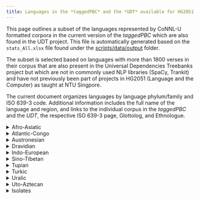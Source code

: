 ```yaml
---
title: Languages in the *taggedPBC* and the *UDT* available for HG2051 Project 2b
---
```


This page outlines a subset of the languages represented by CoNNL-U formatted corpora in the current version of the *taggedPBC* which are also found in the UDT project. This file is automatically generated based on the `stats_All.xlsx` file found under the [scripts/data/output](https://github.com/lingdoc/taggedPBC/tree/main/scripts/data/output/) folder.

The subset is selected based on languages with more than 1800 verses in their corpus that are also present in the Universal Dependencies Treebanks project but which are not in commonly used NLP libraries (SpaCy, Trankit) and have not previously been part of projects in HG2051 (Language and the Computer) as taught at NTU Singpore.

The current document organizes languages by language phylum/family and ISO 639-3 code. Additional information includes the full name of the language and region, and links to the individual corpus in the *taggedPBC* and the *UDT*, the respective ISO 639-3 page, Glottolog, and Ethnologue.

<details>
<summary>Afro-Asiatic</summary>

**Afro-Asiatic languages in the *taggedPBC* + *UDT*:**

|ISO 639-3|Name|Verses in corpus|Macroarea|Branch|Subgroup|Links|
|--|--|--|--|--|--|--|
|hau|Hausa|1884|Africa|Chadic|West Chadic|[corpus](https://github.com/lingdoc/taggedPBC/blob/main/corpora/conllu/hau-eng-tagged-hau-x-bible_parsed.conllu), [UDT](https://universaldependencies.org/hau), [ISOs](https://iso639-3.sil.org/code/hau), [Ethnologue](https://www.ethnologue.com/language/hau), [Glottolog](http://glottolog.org/glottolog?iso=hau)|
|cop|Coptic|1884|Africa|Egyptian|Afro-Asiatic|[corpus](https://github.com/lingdoc/taggedPBC/blob/main/corpora/conllu/cop-eng-tagged-cop-x-bible-bohairicdiacritics_parsed_romanized.conllu), [UDT](https://universaldependencies.org/cop), [ISOs](https://iso639-3.sil.org/code/cop), [Ethnologue](https://www.ethnologue.com/language/cop), [Glottolog](http://glottolog.org/glottolog?iso=cop)|
|amh|Amharic|1884|Africa|Semitic|West Semitic|[corpus](https://github.com/lingdoc/taggedPBC/blob/main/corpora/conllu/amh-eng-tagged-amh-x-bible_parsed_romanized.conllu), [UDT](https://universaldependencies.org/amh), [ISOs](https://iso639-3.sil.org/code/amh), [Ethnologue](https://www.ethnologue.com/language/amh), [Glottolog](http://glottolog.org/glottolog?iso=amh)|
|heb|Modern Hebrew|1884|Eurasia|Semitic|West Semitic|[corpus](https://github.com/lingdoc/taggedPBC/blob/main/corpora/conllu/heb-eng-tagged-heb-x-bible_parsed_romanized.conllu), [UDT](https://universaldependencies.org/heb), [ISOs](https://iso639-3.sil.org/code/heb), [Ethnologue](https://www.ethnologue.com/language/heb), [Glottolog](http://glottolog.org/glottolog?iso=heb)|
|mlt|Maltese|1855|Eurasia|Semitic|West Semitic|[corpus](https://github.com/lingdoc/taggedPBC/blob/main/corpora/conllu/mlt-eng-tagged-mlt-x-bible_parsed.conllu), [UDT](https://universaldependencies.org/mlt), [ISOs](https://iso639-3.sil.org/code/mlt), [Ethnologue](https://www.ethnologue.com/language/mlt), [Glottolog](http://glottolog.org/glottolog?iso=mlt)|

</details>
<details>
<summary>Atlantic-Congo</summary>

**Atlantic-Congo languages in the *taggedPBC* + *UDT*:**

|ISO 639-3|Name|Verses in corpus|Macroarea|Branch|Subgroup|Links|
|--|--|--|--|--|--|--|
|wol|Wolof|1884|Africa|North-Central Atlantic|Wolof-BKK|[corpus](https://github.com/lingdoc/taggedPBC/blob/main/corpora/conllu/wol-eng-tagged-wol-x-bible_parsed.conllu), [UDT](https://universaldependencies.org/wol), [ISOs](https://iso639-3.sil.org/code/wol), [Ethnologue](https://www.ethnologue.com/language/wol), [Glottolog](http://glottolog.org/glottolog?iso=wol)|
|yor|Yoruba|1884|Africa|Volta-Congo|Benue-Congo|[corpus](https://github.com/lingdoc/taggedPBC/blob/main/corpora/conllu/yor-eng-tagged-yor-x-bible-2010_parsed.conllu), [UDT](https://universaldependencies.org/yor), [ISOs](https://iso639-3.sil.org/code/yor), [Ethnologue](https://www.ethnologue.com/language/yor), [Glottolog](http://glottolog.org/glottolog?iso=yor)|

</details>
<details>
<summary>Austronesian</summary>

**Austronesian languages in the *taggedPBC* + *UDT*:**

|ISO 639-3|Name|Verses in corpus|Macroarea|Branch|Subgroup|Links|
|--|--|--|--|--|--|--|
|tgl|Tagalog|1884|Papunesia|Malayo-Polynesian|Greater Central Philippine|[corpus](https://github.com/lingdoc/taggedPBC/blob/main/corpora/conllu/tgl-eng-tagged-tgl-x-bible-1905_parsed.conllu), [UDT](https://universaldependencies.org/tgl), [ISOs](https://iso639-3.sil.org/code/tgl), [Ethnologue](https://www.ethnologue.com/language/tgl), [Glottolog](http://glottolog.org/glottolog?iso=tgl)|
|jav|Javanese|1884|Papunesia|Malayo-Polynesian|Javanesic|[corpus](https://github.com/lingdoc/taggedPBC/blob/main/corpora/conllu/jav-eng-tagged-jav-x-bible-2006_parsed.conllu), [UDT](https://universaldependencies.org/jav), [ISOs](https://iso639-3.sil.org/code/jav), [Ethnologue](https://www.ethnologue.com/language/jav), [Glottolog](http://glottolog.org/glottolog?iso=jav)|

</details>
<details>
<summary>Dravidian</summary>

**Dravidian languages in the *taggedPBC* + *UDT*:**

|ISO 639-3|Name|Verses in corpus|Macroarea|Branch|Subgroup|Links|
|--|--|--|--|--|--|--|
|mal|Malayalam|1882|Eurasia|South Dravidian|South Dravidian I|[corpus](https://github.com/lingdoc/taggedPBC/blob/main/corpora/conllu/mal-eng-tagged-mal-x-bible-common_parsed_romanized.conllu), [UDT](https://universaldependencies.org/mal), [ISOs](https://iso639-3.sil.org/code/mal), [Ethnologue](https://www.ethnologue.com/language/mal), [Glottolog](http://glottolog.org/glottolog?iso=mal)|
|tam|Tamil|1884|Eurasia|South Dravidian|South Dravidian I|[corpus](https://github.com/lingdoc/taggedPBC/blob/main/corpora/conllu/tam-eng-tagged-tam-x-bible-easy_parsed_romanized.conllu), [UDT](https://universaldependencies.org/tam), [ISOs](https://iso639-3.sil.org/code/tam), [Ethnologue](https://www.ethnologue.com/language/tam), [Glottolog](http://glottolog.org/glottolog?iso=tam)|

</details>
<details>
<summary>Indo-European</summary>

**Indo-European languages in the *taggedPBC* + *UDT*:**

|ISO 639-3|Name|Verses in corpus|Macroarea|Branch|Subgroup|Links|
|--|--|--|--|--|--|--|
|aln|Gheg Albanian|1884|Eurasia|Classical Indo-European|Albanian|[corpus](https://github.com/lingdoc/taggedPBC/blob/main/corpora/conllu/aln-eng-tagged-aln-x-bible-nt_parsed.conllu), [UDT](https://universaldependencies.org/aln), [ISOs](https://iso639-3.sil.org/code/aln), [Ethnologue](https://www.ethnologue.com/language/aln), [Glottolog](http://glottolog.org/glottolog?iso=aln)|
|hyw|Western Armenian|1883|Eurasia|Classical Indo-European|Armenic|[corpus](https://github.com/lingdoc/taggedPBC/blob/main/corpora/conllu/hyw-eng-tagged-hyw-x-bible_parsed_romanized.conllu), [UDT](https://universaldependencies.org/hyw), [ISOs](https://iso639-3.sil.org/code/hyw), [Ethnologue](https://www.ethnologue.com/language/hyw), [Glottolog](http://glottolog.org/glottolog?iso=hyw)|
|bel|Belarusian|1884|Eurasia|Classical Indo-European|Balto-Slavic|[corpus](https://github.com/lingdoc/taggedPBC/blob/main/corpora/conllu/bel-eng-tagged-bel-x-bible-semukha_parsed_romanized.conllu), [UDT](https://universaldependencies.org/bel), [ISOs](https://iso639-3.sil.org/code/bel), [Ethnologue](https://www.ethnologue.com/language/bel), [Glottolog](http://glottolog.org/glottolog?iso=bel)|
|chu|Church Slavic|1873|Eurasia|Classical Indo-European|Balto-Slavic|[corpus](https://github.com/lingdoc/taggedPBC/blob/main/corpora/conllu/chu-eng-tagged-chu-x-bible_parsed_romanized.conllu), [UDT](https://universaldependencies.org/chu), [ISOs](https://iso639-3.sil.org/code/chu), [Ethnologue](https://www.ethnologue.com/language/chu), [Glottolog](http://glottolog.org/glottolog?iso=chu)|
|rus|Russian|1884|Eurasia|Classical Indo-European|Balto-Slavic|[corpus](https://github.com/lingdoc/taggedPBC/blob/main/corpora/conllu/rus-eng-tagged-rus-x-bible-centralasian_parsed_romanized.conllu), [UDT](https://universaldependencies.org/rus), [ISOs](https://iso639-3.sil.org/code/rus), [Ethnologue](https://www.ethnologue.com/language/rus), [Glottolog](http://glottolog.org/glottolog?iso=rus)|
|ukr|Ukrainian|1884|Eurasia|Classical Indo-European|Balto-Slavic|[corpus](https://github.com/lingdoc/taggedPBC/blob/main/corpora/conllu/ukr-eng-tagged-ukr-x-bible-2009_parsed_romanized.conllu), [UDT](https://universaldependencies.org/ukr), [ISOs](https://iso639-3.sil.org/code/ukr), [Ethnologue](https://www.ethnologue.com/language/ukr), [Glottolog](http://glottolog.org/glottolog?iso=ukr)|
|bre|Breton|1883|Eurasia|Classical Indo-European|Celtic|[corpus](https://github.com/lingdoc/taggedPBC/blob/main/corpora/conllu/bre-eng-tagged-bre-x-bible_parsed.conllu), [UDT](https://universaldependencies.org/bre), [ISOs](https://iso639-3.sil.org/code/bre), [Ethnologue](https://www.ethnologue.com/language/bre), [Glottolog](http://glottolog.org/glottolog?iso=bre)|
|cym|Welsh|1884|Eurasia|Classical Indo-European|Celtic|[corpus](https://github.com/lingdoc/taggedPBC/blob/main/corpora/conllu/cym-eng-tagged-cym-x-bible-morgan1804_parsed.conllu), [UDT](https://universaldependencies.org/cym), [ISOs](https://iso639-3.sil.org/code/cym), [Ethnologue](https://www.ethnologue.com/language/cym), [Glottolog](http://glottolog.org/glottolog?iso=cym)|
|glv|Manx|1884|Eurasia|Classical Indo-European|Celtic|[corpus](https://github.com/lingdoc/taggedPBC/blob/main/corpora/conllu/glv-eng-tagged-glv-x-bible_parsed.conllu), [UDT](https://universaldependencies.org/glv), [ISOs](https://iso639-3.sil.org/code/glv), [Ethnologue](https://www.ethnologue.com/language/glv), [Glottolog](http://glottolog.org/glottolog?iso=glv)|
|bar|Bavarian|1884|Eurasia|Classical Indo-European|Germanic|[corpus](https://github.com/lingdoc/taggedPBC/blob/main/corpora/conllu/bar-eng-tagged-bar-x-bible_parsed.conllu), [UDT](https://universaldependencies.org/bar), [ISOs](https://iso639-3.sil.org/code/bar), [Ethnologue](https://www.ethnologue.com/language/bar), [Glottolog](http://glottolog.org/glottolog?iso=bar)|
|eng|English|1884|Eurasia|Classical Indo-European|Germanic|[corpus](https://github.com/lingdoc/taggedPBC/blob/main/corpora/conllu/eng-eng-tagged-eng-x-bible-newinternational_parsed.conllu), [UDT](https://universaldependencies.org/eng), [ISOs](https://iso639-3.sil.org/code/eng), [Ethnologue](https://www.ethnologue.com/language/eng), [Glottolog](http://glottolog.org/glottolog?iso=eng)|
|fao|Faroese|1884|Eurasia|Classical Indo-European|Germanic|[corpus](https://github.com/lingdoc/taggedPBC/blob/main/corpora/conllu/fao-eng-tagged-fao-x-bible_parsed.conllu), [UDT](https://universaldependencies.org/fao), [ISOs](https://iso639-3.sil.org/code/fao), [Ethnologue](https://www.ethnologue.com/language/fao), [Glottolog](http://glottolog.org/glottolog?iso=fao)|
|isl|Icelandic|1875|Eurasia|Classical Indo-European|Germanic|[corpus](https://github.com/lingdoc/taggedPBC/blob/main/corpora/conllu/isl-eng-tagged-isl-x-bible_parsed.conllu), [UDT](https://universaldependencies.org/isl), [ISOs](https://iso639-3.sil.org/code/isl), [Ethnologue](https://www.ethnologue.com/language/isl), [Glottolog](http://glottolog.org/glottolog?iso=isl)|
|nds|Eastern Low German|1884|Eurasia|Classical Indo-European|Germanic|[corpus](https://github.com/lingdoc/taggedPBC/blob/main/corpora/conllu/nds-eng-tagged-nds-x-bible_parsed.conllu), [UDT](https://universaldependencies.org/nds), [ISOs](https://iso639-3.sil.org/code/nds), [Ethnologue](https://www.ethnologue.com/language/nds), [Glottolog](http://glottolog.org/glottolog?iso=nds)|
|pcm|Nigerian Pidgin|1884|Africa|Classical Indo-European|Germanic|[corpus](https://github.com/lingdoc/taggedPBC/blob/main/corpora/conllu/pcm-eng-tagged-pcm-x-bible_parsed.conllu), [UDT](https://universaldependencies.org/pcm), [ISOs](https://iso639-3.sil.org/code/pcm), [Ethnologue](https://www.ethnologue.com/language/pcm), [Glottolog](http://glottolog.org/glottolog?iso=pcm)|
|ell|Modern Greek|1884|Eurasia|Classical Indo-European|Graeco-Phrygian|[corpus](https://github.com/lingdoc/taggedPBC/blob/main/corpora/conllu/ell-eng-tagged-ell-x-bible-modern2009_parsed_romanized.conllu), [UDT](https://universaldependencies.org/ell), [ISOs](https://iso639-3.sil.org/code/ell), [Ethnologue](https://www.ethnologue.com/language/ell), [Glottolog](http://glottolog.org/glottolog?iso=ell)|
|grc|Ionic-Attic Ancient Greek|1884|Eurasia|Classical Indo-European|Graeco-Phrygian|[corpus](https://github.com/lingdoc/taggedPBC/blob/main/corpora/conllu/grc-eng-tagged-grc-x-bible-byzantine_parsed_romanized.conllu), [UDT](https://universaldependencies.org/grc), [ISOs](https://iso639-3.sil.org/code/grc), [Ethnologue](https://www.ethnologue.com/language/grc), [Glottolog](http://glottolog.org/glottolog?iso=grc)|
|hin|Hindi|1884|Eurasia|Classical Indo-European|Indo-Iranian|[corpus](https://github.com/lingdoc/taggedPBC/blob/main/corpora/conllu/hin-eng-tagged-hin-x-bible-latin_parsed.conllu), [UDT](https://universaldependencies.org/hin), [ISOs](https://iso639-3.sil.org/code/hin), [Ethnologue](https://www.ethnologue.com/language/hin), [Glottolog](http://glottolog.org/glottolog?iso=hin)|
|kmr|Northern Kurdish|1884|Eurasia|Classical Indo-European|Indo-Iranian|[corpus](https://github.com/lingdoc/taggedPBC/blob/main/corpora/conllu/kmr-eng-tagged-kmr-x-bible_parsed.conllu), [UDT](https://universaldependencies.org/kmr), [ISOs](https://iso639-3.sil.org/code/kmr), [Ethnologue](https://www.ethnologue.com/language/kmr), [Glottolog](http://glottolog.org/glottolog?iso=kmr)|
|san|Sanskrit|1884|Eurasia|Classical Indo-European|Indo-Iranian|[corpus](https://github.com/lingdoc/taggedPBC/blob/main/corpora/conllu/san-eng-tagged-san-x-bible_parsed_romanized.conllu), [UDT](https://universaldependencies.org/san), [ISOs](https://iso639-3.sil.org/code/san), [Ethnologue](https://www.ethnologue.com/language/san), [Glottolog](http://glottolog.org/glottolog?iso=san)|
|urd|Urdu|1884|Eurasia|Classical Indo-European|Indo-Iranian|[corpus](https://github.com/lingdoc/taggedPBC/blob/main/corpora/conllu/urd-eng-tagged-urd-x-bible-devanagari_parsed_romanized.conllu), [UDT](https://universaldependencies.org/urd), [ISOs](https://iso639-3.sil.org/code/urd), [Ethnologue](https://www.ethnologue.com/language/urd), [Glottolog](http://glottolog.org/glottolog?iso=urd)|
|xnr|Kangri|1883|Eurasia|Classical Indo-European|Indo-Iranian|[corpus](https://github.com/lingdoc/taggedPBC/blob/main/corpora/conllu/xnr-eng-tagged-xnr-x-bible_parsed_romanized.conllu), [UDT](https://universaldependencies.org/xnr), [ISOs](https://iso639-3.sil.org/code/xnr), [Ethnologue](https://www.ethnologue.com/language/xnr), [Glottolog](http://glottolog.org/glottolog?iso=xnr)|

</details>
<details>
<summary>Sino-Tibetan</summary>

**Sino-Tibetan languages in the *taggedPBC* + *UDT*:**

|ISO 639-3|Name|Verses in corpus|Macroarea|Branch|Subgroup|Links|
|--|--|--|--|--|--|--|
|lzh|Classical Chinese|1884|Eurasia|Sinitic|Classical-Middle-Modern Sinitic|[corpus](https://github.com/lingdoc/taggedPBC/blob/main/corpora/conllu/lzh-eng-tagged-lzh-x-bible-wenli-high_parsed_romanized.conllu), [UDT](https://universaldependencies.org/lzh), [ISOs](https://iso639-3.sil.org/code/lzh), [Ethnologue](https://www.ethnologue.com/language/lzh), [Glottolog](http://glottolog.org/glottolog?iso=lzh)|
|yue|Yue Chinese|1884|Eurasia|Sinitic|Classical-Middle-Modern Sinitic|[corpus](https://github.com/lingdoc/taggedPBC/blob/main/corpora/conllu/yue-eng-tagged-yue-x-bible_parsed_romanized.conllu), [UDT](https://universaldependencies.org/yue), [ISOs](https://iso639-3.sil.org/code/yue), [Ethnologue](https://www.ethnologue.com/language/yue), [Glottolog](http://glottolog.org/glottolog?iso=yue)|
|zho|Chinese|1884|Eurasia|Sinitic|Classical-Middle-Modern Sinitic|[corpus](https://github.com/lingdoc/taggedPBC/blob/main/corpora/conllu/zho-eng-tagged-zho-x-bible-shen_parsed_romanized.conllu), [UDT](https://universaldependencies.org/zho), [ISOs](https://iso639-3.sil.org/code/zho), [Ethnologue](https://www.ethnologue.com/language/zho), [Glottolog](http://glottolog.org/glottolog?iso=zho)|

</details>
<details>
<summary>Tupian</summary>

**Tupian languages in the *taggedPBC* + *UDT*:**

|ISO 639-3|Name|Verses in corpus|Macroarea|Branch|Subgroup|Links|
|--|--|--|--|--|--|--|
|gub|Guajajára|1884|South America|Eastern Tupian|Maweti-Guarani|[corpus](https://github.com/lingdoc/taggedPBC/blob/main/corpora/conllu/gub-eng-tagged-gub-x-bible_parsed.conllu), [UDT](https://universaldependencies.org/gub), [ISOs](https://iso639-3.sil.org/code/gub), [Ethnologue](https://www.ethnologue.com/language/gub), [Glottolog](http://glottolog.org/glottolog?iso=gub)|
|gun|Mbyá Guaraní|1884|South America|Eastern Tupian|Maweti-Guarani|[corpus](https://github.com/lingdoc/taggedPBC/blob/main/corpora/conllu/gun-eng-tagged-gun-x-bible_parsed.conllu), [UDT](https://universaldependencies.org/gun), [ISOs](https://iso639-3.sil.org/code/gun), [Ethnologue](https://www.ethnologue.com/language/gun), [Glottolog](http://glottolog.org/glottolog?iso=gun)|

</details>
<details>
<summary>Turkic</summary>

**Turkic languages in the *taggedPBC* + *UDT*:**

|ISO 639-3|Name|Verses in corpus|Macroarea|Branch|Subgroup|Links|
|--|--|--|--|--|--|--|
|kaz|Kazakh|1884|Eurasia|Common Turkic|Kipchak-Turkestan|[corpus](https://github.com/lingdoc/taggedPBC/blob/main/corpora/conllu/kaz-eng-tagged-kaz-x-bible_parsed_romanized.conllu), [UDT](https://universaldependencies.org/kaz), [ISOs](https://iso639-3.sil.org/code/kaz), [Ethnologue](https://www.ethnologue.com/language/kaz), [Glottolog](http://glottolog.org/glottolog?iso=kaz)|
|kir|Kirghiz|1884|Eurasia|Common Turkic|Kipchak-Turkestan|[corpus](https://github.com/lingdoc/taggedPBC/blob/main/corpora/conllu/kir-eng-tagged-kir-x-bible-rayofhope_parsed_romanized.conllu), [UDT](https://universaldependencies.org/kir), [ISOs](https://iso639-3.sil.org/code/kir), [Ethnologue](https://www.ethnologue.com/language/kir), [Glottolog](http://glottolog.org/glottolog?iso=kir)|
|uig|Uighur|1884|Eurasia|Common Turkic|Kipchak-Turkestan|[corpus](https://github.com/lingdoc/taggedPBC/blob/main/corpora/conllu/uig-eng-tagged-uig-x-bible-arabic_parsed_romanized.conllu), [UDT](https://universaldependencies.org/uig), [ISOs](https://iso639-3.sil.org/code/uig), [Ethnologue](https://www.ethnologue.com/language/uig), [Glottolog](http://glottolog.org/glottolog?iso=uig)|
|sah|Sakha|1884|Eurasia|Common Turkic|Sakha-Dolgan|[corpus](https://github.com/lingdoc/taggedPBC/blob/main/corpora/conllu/sah-eng-tagged-sah-x-bible_parsed_romanized.conllu), [UDT](https://universaldependencies.org/sah), [ISOs](https://iso639-3.sil.org/code/sah), [Ethnologue](https://www.ethnologue.com/language/sah), [Glottolog](http://glottolog.org/glottolog?iso=sah)|

</details>
<details>
<summary>Uralic</summary>

**Uralic languages in the *taggedPBC* + *UDT*:**

|ISO 639-3|Name|Verses in corpus|Macroarea|Branch|Subgroup|Links|
|--|--|--|--|--|--|--|
|est|Estonian|1884|Eurasia|Finnic|Coastal Finnic|[corpus](https://github.com/lingdoc/taggedPBC/blob/main/corpora/conllu/est-eng-tagged-est-x-bible-1968_parsed.conllu), [UDT](https://universaldependencies.org/est), [ISOs](https://iso639-3.sil.org/code/est), [Ethnologue](https://www.ethnologue.com/language/est), [Glottolog](http://glottolog.org/glottolog?iso=est)|
|krl|Karelian|1878|Eurasia|Finnic|Coastal Finnic|[corpus](https://github.com/lingdoc/taggedPBC/blob/main/corpora/conllu/krl-eng-tagged-krl-x-bible_parsed.conllu), [UDT](https://universaldependencies.org/krl), [ISOs](https://iso639-3.sil.org/code/krl), [Ethnologue](https://www.ethnologue.com/language/krl), [Glottolog](http://glottolog.org/glottolog?iso=krl)|
|myv|Erzya|1884|Eurasia|Mordvin|Uralic|[corpus](https://github.com/lingdoc/taggedPBC/blob/main/corpora/conllu/myv-eng-tagged-myv-x-bible_parsed_romanized.conllu), [UDT](https://universaldependencies.org/myv), [ISOs](https://iso639-3.sil.org/code/myv), [Ethnologue](https://www.ethnologue.com/language/myv), [Glottolog](http://glottolog.org/glottolog?iso=myv)|
|kpv|Komi-Zyrian|1884|Eurasia|Permian|Komi|[corpus](https://github.com/lingdoc/taggedPBC/blob/main/corpora/conllu/kpv-eng-tagged-kpv-x-bible_parsed_romanized.conllu), [UDT](https://universaldependencies.org/kpv), [ISOs](https://iso639-3.sil.org/code/kpv), [Ethnologue](https://www.ethnologue.com/language/kpv), [Glottolog](http://glottolog.org/glottolog?iso=kpv)|
|sme|North Saami|1884|Eurasia|Saami|Western Saami|[corpus](https://github.com/lingdoc/taggedPBC/blob/main/corpora/conllu/sme-eng-tagged-sme-x-bible_parsed.conllu), [UDT](https://universaldependencies.org/sme), [ISOs](https://iso639-3.sil.org/code/sme), [Ethnologue](https://www.ethnologue.com/language/sme), [Glottolog](http://glottolog.org/glottolog?iso=sme)|

</details>
<details>
<summary>Uto-Aztecan</summary>

**Uto-Aztecan languages in the *taggedPBC* + *UDT*:**

|ISO 639-3|Name|Verses in corpus|Macroarea|Branch|Subgroup|Links|
|--|--|--|--|--|--|--|
|azz|Highland Puebla Nahuatl|1884|North America|Southern Uto-Aztecan|Corachol-Aztecan|[corpus](https://github.com/lingdoc/taggedPBC/blob/main/corpora/conllu/azz-eng-tagged-azz-x-bible_parsed.conllu), [UDT](https://universaldependencies.org/azz), [ISOs](https://iso639-3.sil.org/code/azz), [Ethnologue](https://www.ethnologue.com/language/azz), [Glottolog](http://glottolog.org/glottolog?iso=azz)|
|nhi|Zacatlán-Ahuacatlán-Tepetzintla Nahuatl|1884|North America|Southern Uto-Aztecan|Corachol-Aztecan|[corpus](https://github.com/lingdoc/taggedPBC/blob/main/corpora/conllu/nhi-eng-tagged-nhi-x-bible_parsed.conllu), [UDT](https://universaldependencies.org/nhi), [ISOs](https://iso639-3.sil.org/code/nhi), [Ethnologue](https://www.ethnologue.com/language/nhi), [Glottolog](http://glottolog.org/glottolog?iso=nhi)|

</details>
<details>
<summary>Isolates</summary>

**Isolates in the *taggedPBC* + *UDT*:**

|ISO 639-3|Name|Verses in corpus|Macroarea|Branch|Subgroup|Links|
|--|--|--|--|--|--|--|
|bam|Bambara|1881|Africa|Western Mande|Manding-Kpelle|[corpus](https://github.com/lingdoc/taggedPBC/blob/main/corpora/conllu/bam-eng-tagged-bam-x-bible_parsed.conllu), [UDT](https://universaldependencies.org/bam), [ISOs](https://iso639-3.sil.org/code/bam), [Ethnologue](https://www.ethnologue.com/language/bam), [Glottolog](http://glottolog.org/glottolog?iso=bam)|
|bxr|Russia Buriat|1884|Eurasia|Mongolic|Eastern Mongolic|[corpus](https://github.com/lingdoc/taggedPBC/blob/main/corpora/conllu/bxr-eng-tagged-bxr-x-bible_parsed_romanized.conllu), [UDT](https://universaldependencies.org/bxr), [ISOs](https://iso639-3.sil.org/code/bxr), [Ethnologue](https://www.ethnologue.com/language/bxr), [Glottolog](http://glottolog.org/glottolog?iso=bxr)|
|jpn|Japanese|1884|Eurasia|Japanesic|Japan-Taiwan Japanese|[corpus](https://github.com/lingdoc/taggedPBC/blob/main/corpora/conllu/jpn-eng-tagged-jpn-x-bible-living_parsed_romanized.conllu), [UDT](https://universaldependencies.org/jpn), [ISOs](https://iso639-3.sil.org/code/jpn), [Ethnologue](https://www.ethnologue.com/language/jpn), [Glottolog](http://glottolog.org/glottolog?iso=jpn)|
|kor|Korean|1884|Eurasia|Koreanic|Koreanic|[corpus](https://github.com/lingdoc/taggedPBC/blob/main/corpora/conllu/kor-eng-tagged-kor-x-bible-revised_parsed_romanized.conllu), [UDT](https://universaldependencies.org/kor), [ISOs](https://iso639-3.sil.org/code/kor), [Ethnologue](https://www.ethnologue.com/language/kor), [Glottolog](http://glottolog.org/glottolog?iso=kor)|
|quc|K'iche'|1884|North America|Core Mayan|Quichean-Mamean|[corpus](https://github.com/lingdoc/taggedPBC/blob/main/corpora/conllu/quc-eng-tagged-quc-x-bible-1995_parsed.conllu), [UDT](https://universaldependencies.org/quc), [ISOs](https://iso639-3.sil.org/code/quc), [Ethnologue](https://www.ethnologue.com/language/quc), [Glottolog](http://glottolog.org/glottolog?iso=quc)|
|tha|Thai|1884|Eurasia|Kam-Tai|Daic-Beic|[corpus](https://github.com/lingdoc/taggedPBC/blob/main/corpora/conllu/tha-eng-tagged-tha-x-bible-kjv_parsed_romanized.conllu), [UDT](https://universaldependencies.org/tha), [ISOs](https://iso639-3.sil.org/code/tha), [Ethnologue](https://www.ethnologue.com/language/tha), [Glottolog](http://glottolog.org/glottolog?iso=tha)|

</details>
